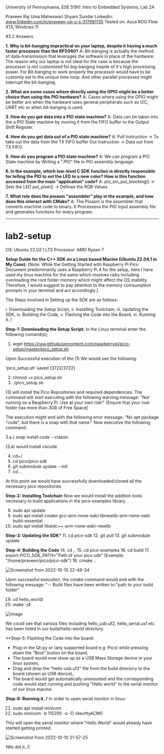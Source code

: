 University of Pennsylvania, ESE 5190: Intro to Embedded Systems, Lab 2A

Praveen Raj Uma Maheswari Shyam Sundar
    LinkedIn: www.linkedin.com/in/praveen-raj-u-s-317981135
Tested on: Asus ROG Flow X13, Windows 11

#3.2 Answers

**1. Why is bit-banging impractical on your laptop, despite it having a much faster processor than the RP2040?**
A: Bit-banging is actually the method of data-transmission that leverages the software in place of the hardware. The reason why our laptop is not ideal for the case is because the processor is not customized for big-banging inspite of it's high processing power. For Bit-banging to work properly the processor would have to be customly set to the unique time-loop. And other parallel processes might interrupt the bit-banging.

**2. What are some cases where directly using the GPIO might be a better choice than using the PIO hardware?**
A: Cases where using the GPIO might be better are when the hardware uses general peripherals such as I2C, UART etc or when bit-banging is used. 

**3. How do you get data into a PIO state machine?**
A: Data can be taken into the a PIO State machine by moving it from the FIFO buffer to the Output Shift Register.

**4. How do you get data out of a PIO state machine?**
A: Pull Instruction -> To take out the data from the TX FIFO buffer 
   Out Instruction -> Data out from TX FIFO.
   
**5. How do you program a PIO state machine?**
A: We can program a PIO State machine by Writing a ".PIO" file in PIO assembly language. 

**6. In the example, which low-level C SDK function is directly responsible for telling the PIO to set the LED to a new color? How is this function accessed from the main “application” code?**
A: pio_sm_put_blocking() -> Sets the LED 
   put_pixel() -> Defines the RGB Values
   
**7. What role does the pioasm “assembler” play in the example, and how does this interact with CMake?**
A: The Pioasm is the assembler that converts machine code to binary. It Processess the PIO input assembly file and generates functions for every program.

---------------------------------------------------------------------------------------------------------------------------------------------------------------



# lab2-setup

OS: Ubuntu 22.02.1 LTS
Processor: AMD Ryzen 7

**Setup Guide for the C++ SDK on a Linux based Macine (Ubuntu 22.04.1 in My Case):**
[Note: While the Getting Started with Raspberry Pi Pico Document predominantly uses a Raspberry Pi 4 for the setup, here I have used my linux machine for the same which involves risks including overloading the root folder memory which might affect the OS stability. Therefore, I would suggest to pay attention to the memory comsumption prompts in your terminal and act accordingly.]


The Steps involved in Setting up the SDK are as follows:

i. Downloading the Setup Script,
ii. Installing Toolchain,
iii. Updating the SDK,
iv. Building the Code,
v. Flashing the Code into the Board,
vi. Running it..!


**Step-1: Downloading the Setup Script:**
In the Linux terminal enter the following comand(s);

1. wget https://raw.githubusercontent.com/raspberrypi/pico-setup/master/pico_setup.sh

Upon Successful execution of the (1) We would see the following:

‘pico_setup.sh’ saved [3722/3722]

2. chmod +x pico_setup.sh
3. ./pico_setup.sh

(3) will install the Pico Repositories and required dependencies. The command will start executing with the following warning message: "Not running on a Raspberry Pi. Use at your own risk!" [Ensure that your root folder has more than 3GB of Free Space]

The execution might end with the following error message: "No apt package "code", but there is a snap with that name." Now executive the following command:

3.a.) snap install code --classic

(3.a) would install vscode.

4. cd~/
5. cd pico/pico-sdk
6. git submodule update --init
7. cd ..

At this point we would have successfully downloaded/cloned all the necessary pico repositories


**Step-2: Installing Toolchain**
Now we would install the addition tools necessary to build applications in the pico-examples library.

8. sudo apt update
9. sudo apt install cmake gcc-arm-none-eabi libnewlib-arm-none-eabi build-essential
10. sudo apt install libstdc++-arm-none-eabi-newlib

**Step-3: Updating the SDK***
11. cd pico-sdk
12. git pull
13. git submodule update


**Step-4: Building the Code**
14. cd ..
15. cd pico-examples
16. cd build
17. export PICO_SDK_PATH="Path of your pico sdk" (Example: "/home/praveen/pico/pico-sdk")
18. cmake ..

![Screenshot from 2022-10-10 22-46-34](https://user-images.githubusercontent.com/114270637/194985503-1743f35f-2a91-46b4-a0b5-5f223353e9d7.png)

Upon successful execution, the cmake command would end with the following message: "-- Build files have been written to:"path to your build folder"

19. cd hello_world/
20. make -j4

![image](https://user-images.githubusercontent.com/114270637/194985869-65b9c789-2312-409f-a5a1-5f28558b0660.png)

We could see that various files including hello_usb.uf2, hello_serial.usf etc has been listed in our build/hello-world directory.


**Step-5: Flashing the Code into the board:
* Plug-in the Qt-py or (any supported board e.g: Pico) while pressing down the "Boot" button on the board,
* The board would now show up as a USB Mass Storage device in your linux system, 
* Drag and drop the "hello-usb.uf2" file from the build directory to the board (shown as USB device),
* The board would get automatically unmounted and the corresponding code would start running and pushing "Hello world" to the serial monitor of our linux macine.

**Step-6: Running it..!**
In order to open serial monitor in linux:

21. sudo apt install minicom
22. sudo minicom -b 115200 -o -D /dev/ttyACM0

This will open the serial monitor where "Hello World" would already have started getting printed.

![Screenshot from 2022-10-10 21-57-25](https://user-images.githubusercontent.com/114270637/194987398-98b0798d-64cd-4479-8208-0b214d1fbd6f.png)



(We did it..!)

